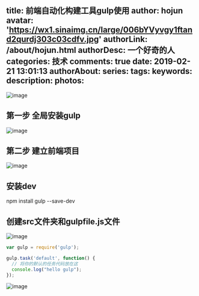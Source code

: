title: 前端自动化构建工具gulp使用
author: hojun
avatar: 'https://wx1.sinaimg.cn/large/006bYVyvgy1ftand2qurdj303c03cdfv.jpg'
authorLink: /about/hojun.html
authorDesc: 一个好奇的人
categories: 技术
comments: true
date: 2019-02-21 13:01:13
authorAbout:
series:
tags:
keywords:
description:
photos:
---
![image](https://wx2.sinaimg.cn/large/006bYVyvly1g0dz9m2v19j30ds048jrb.jpg)
## 第一步 全局安装gulp
![image](https://wx2.sinaimg.cn/large/006bYVyvly1g0tdwguhp1j30qo0g3q3o.jpg)
## 第二步 建立前端项目
![image](https://ws4.sinaimg.cn/large/006bYVyvly1g0te32epmxj30lx0k33z7.jpg)

## 安装dev
npm install gulp --save-dev

## 创建src文件夹和gulpfile.js文件

![image](https://wx4.sinaimg.cn/large/006bYVyvly1g0tfkbu662j307503da9x.jpg)
```js
var gulp = require('gulp');

gulp.task('default', function() {
  // 将你的默认的任务代码放在这
  console.log("hello gulp");
});
```
![image](https://ws3.sinaimg.cn/large/006bYVyvly1g0tf7pbokqj30hx044t8p.jpg)

